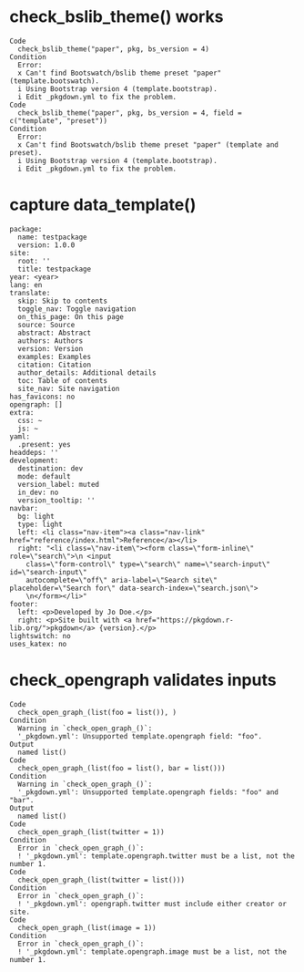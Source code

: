 # check_bslib_theme() works

    Code
      check_bslib_theme("paper", pkg, bs_version = 4)
    Condition
      Error:
      x Can't find Bootswatch/bslib theme preset "paper" (template.bootswatch).
      i Using Bootstrap version 4 (template.bootstrap).
      i Edit _pkgdown.yml to fix the problem.
    Code
      check_bslib_theme("paper", pkg, bs_version = 4, field = c("template", "preset"))
    Condition
      Error:
      x Can't find Bootswatch/bslib theme preset "paper" (template and preset).
      i Using Bootstrap version 4 (template.bootstrap).
      i Edit _pkgdown.yml to fix the problem.

# capture data_template()

    package:
      name: testpackage
      version: 1.0.0
    site:
      root: ''
      title: testpackage
    year: <year>
    lang: en
    translate:
      skip: Skip to contents
      toggle_nav: Toggle navigation
      on_this_page: On this page
      source: Source
      abstract: Abstract
      authors: Authors
      version: Version
      examples: Examples
      citation: Citation
      author_details: Additional details
      toc: Table of contents
      site_nav: Site navigation
    has_favicons: no
    opengraph: []
    extra:
      css: ~
      js: ~
    yaml:
      .present: yes
    headdeps: ''
    development:
      destination: dev
      mode: default
      version_label: muted
      in_dev: no
      version_tooltip: ''
    navbar:
      bg: light
      type: light
      left: <li class="nav-item"><a class="nav-link" href="reference/index.html">Reference</a></li>
      right: "<li class=\"nav-item\"><form class=\"form-inline\" role=\"search\">\n <input
        class=\"form-control\" type=\"search\" name=\"search-input\" id=\"search-input\"
        autocomplete=\"off\" aria-label=\"Search site\" placeholder=\"Search for\" data-search-index=\"search.json\">
        \n</form></li>"
    footer:
      left: <p>Developed by Jo Doe.</p>
      right: <p>Site built with <a href="https://pkgdown.r-lib.org/">pkgdown</a> {version}.</p>
    lightswitch: no
    uses_katex: no
    

# check_opengraph validates inputs

    Code
      check_open_graph_(list(foo = list()), )
    Condition
      Warning in `check_open_graph_()`:
      '_pkgdown.yml': Unsupported template.opengraph field: "foo".
    Output
      named list()
    Code
      check_open_graph_(list(foo = list(), bar = list()))
    Condition
      Warning in `check_open_graph_()`:
      '_pkgdown.yml': Unsupported template.opengraph fields: "foo" and "bar".
    Output
      named list()
    Code
      check_open_graph_(list(twitter = 1))
    Condition
      Error in `check_open_graph_()`:
      ! '_pkgdown.yml': template.opengraph.twitter must be a list, not the number 1.
    Code
      check_open_graph_(list(twitter = list()))
    Condition
      Error in `check_open_graph_()`:
      ! '_pkgdown.yml': opengraph.twitter must include either creator or site.
    Code
      check_open_graph_(list(image = 1))
    Condition
      Error in `check_open_graph_()`:
      ! '_pkgdown.yml': template.opengraph.image must be a list, not the number 1.

